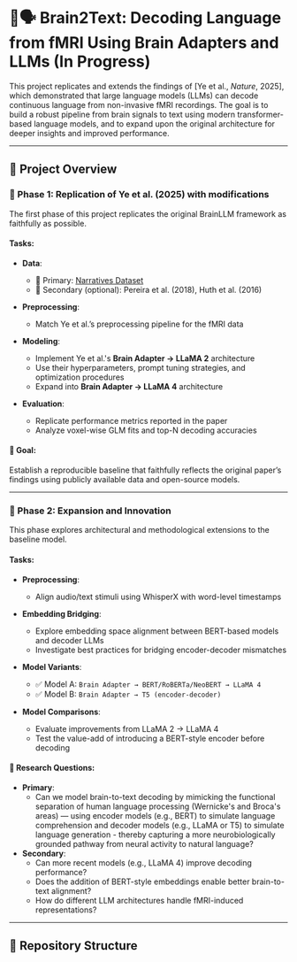 # 🧠🗣️ Brain2Text: Decoding Language from fMRI Using Brain Adapters and LLMs (In Progress)

This project replicates and extends the findings of [Ye et al., *Nature*, 2025], which demonstrated that large language models (LLMs) can decode continuous language from non-invasive fMRI recordings. The goal is to build a robust pipeline from brain signals to text using modern transformer-based language models, and to expand upon the original architecture for deeper insights and improved performance.

---

## 🧪 Project Overview

### 🔹 Phase 1: Replication of Ye et al. (2025) with modifications

The first phase of this project replicates the original BrainLLM framework as faithfully as possible.

#### Tasks:
- **Data**:
  - 📌 Primary: [Narratives Dataset](https://openneuro.org/datasets/ds002345)
  - 📌 Secondary (optional): Pereira et al. (2018), Huth et al. (2016)

- **Preprocessing**:
  - Match Ye et al.’s preprocessing pipeline for the fMRI data

- **Modeling**:
  - Implement Ye et al.'s **Brain Adapter → LLaMA 2** architecture
  - Use their hyperparameters, prompt tuning strategies, and optimization procedures
  - Expand into **Brain Adapter → LLaMA 4** architecture

- **Evaluation**:
  - Replicate performance metrics reported in the paper
  - Analyze voxel-wise GLM fits and top-N decoding accuracies

#### 📌 Goal:
Establish a reproducible baseline that faithfully reflects the original paper’s findings using publicly available data and open-source models.

---

### 🔹 Phase 2: Expansion and Innovation

This phase explores architectural and methodological extensions to the baseline model.

#### Tasks:

- **Preprocessing**:
  - Align audio/text stimuli using WhisperX with word-level timestamps

- **Embedding Bridging**:
  - Explore embedding space alignment between BERT-based models and decoder LLMs
  - Investigate best practices for bridging encoder-decoder mismatches

- **Model Variants**:
  - ✅ Model A: `Brain Adapter → BERT/RoBERTa/NeoBERT → LLaMA 4`
  - ✅ Model B: `Brain Adapter → T5 (encoder-decoder)`

- **Model Comparisons**:
  - Evaluate improvements from LLaMA 2 → LLaMA 4
  - Test the value-add of introducing a BERT-style encoder before decoding

#### 🧠 Research Questions:

- **Primary**:
  - Can we model brain-to-text decoding by mimicking the functional separation of human language processing (Wernicke's and Broca's areas) — using encoder models (e.g., BERT) to simulate language comprehension and decoder models (e.g., LLaMA or T5) to simulate language generation - thereby capturing a more neurobiologically grounded pathway from neural activity to natural language?
- **Secondary**:
  - Can more recent models (e.g., LLaMA 4) improve decoding performance?
  - Does the addition of BERT-style embeddings enable better brain-to-text alignment?
  - How do different LLM architectures handle fMRI-induced representations?

---

## 📁 Repository Structure

